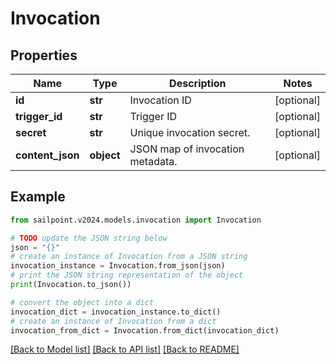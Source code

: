 # Invocation


## Properties

Name | Type | Description | Notes
------------ | ------------- | ------------- | -------------
**id** | **str** | Invocation ID | [optional] 
**trigger_id** | **str** | Trigger ID | [optional] 
**secret** | **str** | Unique invocation secret. | [optional] 
**content_json** | **object** | JSON map of invocation metadata. | [optional] 

## Example

```python
from sailpoint.v2024.models.invocation import Invocation

# TODO update the JSON string below
json = "{}"
# create an instance of Invocation from a JSON string
invocation_instance = Invocation.from_json(json)
# print the JSON string representation of the object
print(Invocation.to_json())

# convert the object into a dict
invocation_dict = invocation_instance.to_dict()
# create an instance of Invocation from a dict
invocation_from_dict = Invocation.from_dict(invocation_dict)
```
[[Back to Model list]](../README.md#documentation-for-models) [[Back to API list]](../README.md#documentation-for-api-endpoints) [[Back to README]](../README.md)


